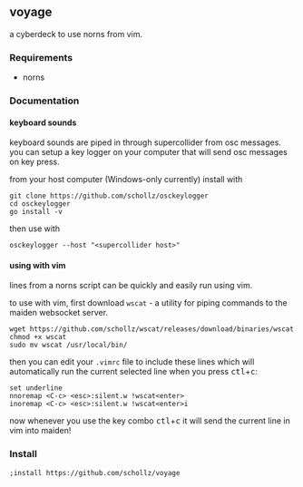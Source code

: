 ## voyage

a cyberdeck to use norns from vim.


### Requirements

- norns

### Documentation

#### keyboard sounds

keyboard sounds are piped in through supercollider from osc messages. you can setup a key logger on your computer that will send osc messages on key press.

from your host computer (Windows-only currently) install with

```
git clone https://github.com/schollz/osckeylogger
cd osckeylogger
go install -v
```

then use with

```
osckeylogger --host "<supercollider host>"
```


#### using with vim

lines from a norns script can be quickly and easily run using vim.

to use with vim, first download `wscat` - a utility for piping commands to the maiden websocket server.

```
wget https://github.com/schollz/wscat/releases/download/binaries/wscat
chmod +x wscat
sudo mv wscat /usr/local/bin/
```

then you can edit your `.vimrc` file to include these lines which will automatically run
the current selected line when you press <kbd>ctl</kbd>+<kbd>c</kbd>:

```vim
set underline
nnoremap <C-c> <esc>:silent.w !wscat<enter>
inoremap <C-c> <esc>:silent.w !wscat<enter>i
```

now whenever you use the key combo <kbd>ctl</kbd>+<kbd>c</kbd> it will send the current line in vim into maiden!


### Install

```
;install https://github.com/schollz/voyage
```
